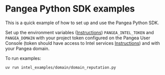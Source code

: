 # Pangea Python SDK examples

This is a quick example of how to set up and use the Pangea Python SDK.

Set up the environment variables ([Instructions](https://pangea.cloud/docs/domain-intel/getting-started/#set-environment-variables)) `PANGEA_INTEL_TOKEN` and `PANGEA_DOMAIN` with your project token configured on the Pangea User Console (token should have access to Intel services [Instructions](https://pangea.cloud/docs/admin-guide/tokens)) and with your Pangea domain.

To run examples:

```
uv run intel_examples/domain/domain_reputation.py
```
